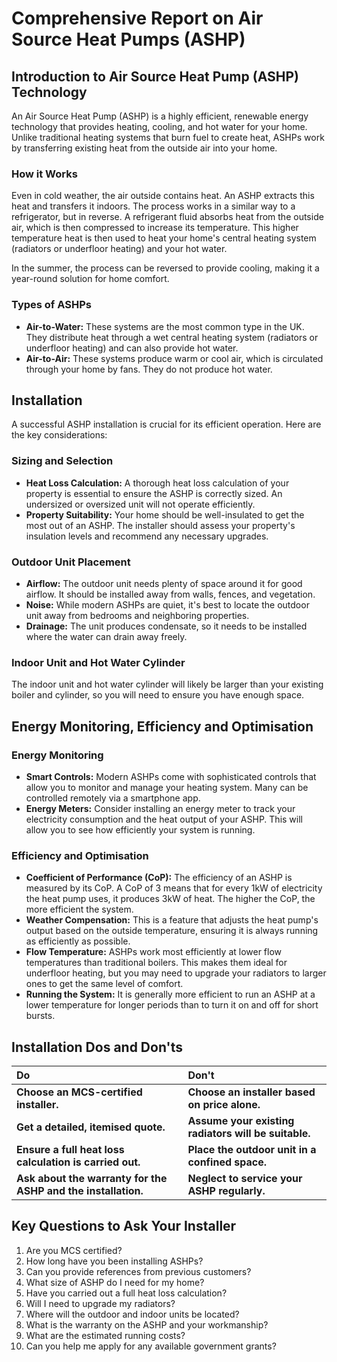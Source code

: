 # Comprehensive Report on Air Source Heat Pumps (ASHP)

## Introduction to Air Source Heat Pump (ASHP) Technology

An Air Source Heat Pump (ASHP) is a highly efficient, renewable energy technology that provides heating, cooling, and hot water for your home. Unlike traditional heating systems that burn fuel to create heat, ASHPs work by transferring existing heat from the outside air into your home.

### How it Works

Even in cold weather, the air outside contains heat. An ASHP extracts this heat and transfers it indoors. The process works in a similar way to a refrigerator, but in reverse. A refrigerant fluid absorbs heat from the outside air, which is then compressed to increase its temperature. This higher temperature heat is then used to heat your home's central heating system (radiators or underfloor heating) and your hot water.

In the summer, the process can be reversed to provide cooling, making it a year-round solution for home comfort.

### Types of ASHPs

*   **Air-to-Water:** These systems are the most common type in the UK. They distribute heat through a wet central heating system (radiators or underfloor heating) and can also provide hot water.
*   **Air-to-Air:** These systems produce warm or cool air, which is circulated through your home by fans. They do not produce hot water.

## Installation

A successful ASHP installation is crucial for its efficient operation. Here are the key considerations:

### Sizing and Selection

*   **Heat Loss Calculation:** A thorough heat loss calculation of your property is essential to ensure the ASHP is correctly sized. An undersized or oversized unit will not operate efficiently.
*   **Property Suitability:** Your home should be well-insulated to get the most out of an ASHP. The installer should assess your property's insulation levels and recommend any necessary upgrades.

### Outdoor Unit Placement

*   **Airflow:** The outdoor unit needs plenty of space around it for good airflow. It should be installed away from walls, fences, and vegetation.
*   **Noise:** While modern ASHPs are quiet, it's best to locate the outdoor unit away from bedrooms and neighboring properties.
*   **Drainage:** The unit produces condensate, so it needs to be installed where the water can drain away freely.

### Indoor Unit and Hot Water Cylinder

The indoor unit and hot water cylinder will likely be larger than your existing boiler and cylinder, so you will need to ensure you have enough space.

## Energy Monitoring, Efficiency and Optimisation

### Energy Monitoring

*   **Smart Controls:** Modern ASHPs come with sophisticated controls that allow you to monitor and manage your heating system. Many can be controlled remotely via a smartphone app.
*   **Energy Meters:** Consider installing an energy meter to track your electricity consumption and the heat output of your ASHP. This will allow you to see how efficiently your system is running.

### Efficiency and Optimisation

*   **Coefficient of Performance (CoP):** The efficiency of an ASHP is measured by its CoP. A CoP of 3 means that for every 1kW of electricity the heat pump uses, it produces 3kW of heat. The higher the CoP, the more efficient the system.
*   **Weather Compensation:** This is a feature that adjusts the heat pump's output based on the outside temperature, ensuring it is always running as efficiently as possible.
*   **Flow Temperature:** ASHPs work most efficiently at lower flow temperatures than traditional boilers. This makes them ideal for underfloor heating, but you may need to upgrade your radiators to larger ones to get the same level of comfort.
*   **Running the System:** It is generally more efficient to run an ASHP at a lower temperature for longer periods than to turn it on and off for short bursts.

## Installation Dos and Don'ts

| Do | Don't |
| :--- | :--- |
| **Choose an MCS-certified installer.** | **Choose an installer based on price alone.** |
| **Get a detailed, itemised quote.** | **Assume your existing radiators will be suitable.** |
| **Ensure a full heat loss calculation is carried out.** | **Place the outdoor unit in a confined space.** |
| **Ask about the warranty for the ASHP and the installation.** | **Neglect to service your ASHP regularly.** |

## Key Questions to Ask Your Installer

1.  Are you MCS certified?
2.  How long have you been installing ASHPs?
3.  Can you provide references from previous customers?
4.  What size of ASHP do I need for my home?
5.  Have you carried out a full heat loss calculation?
6.  Will I need to upgrade my radiators?
7.  Where will the outdoor and indoor units be located?
8.  What is the warranty on the ASHP and your workmanship?
9.  What are the estimated running costs?
10. Can you help me apply for any available government grants?